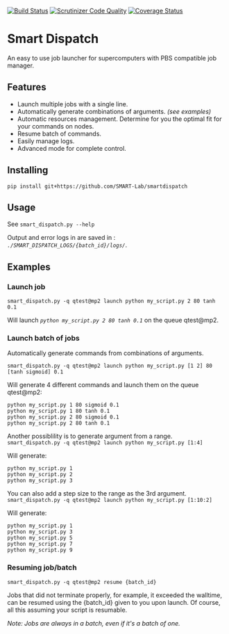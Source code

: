 [![Build Status](https://travis-ci.org/SMART-Lab/smartdispatch.png)](https://travis-ci.org/SMART-Lab/smartdispatch)
[![Scrutinizer Code Quality](https://scrutinizer-ci.com/g/SMART-Lab/smartdispatch/badges/quality-score.png?b=master)](https://scrutinizer-ci.com/g/SMART-Lab/smartdispatch/?branch=master)
[![Coverage Status](https://coveralls.io/repos/SMART-Lab/smartdispatch/badge.png)](https://coveralls.io/r/SMART-Lab/smartdispatch)
# Smart Dispatch
An easy to use job launcher for supercomputers with PBS compatible job manager.


## Features
- Launch multiple jobs with a single line.
- Automatically generate combinations of arguments. *(see examples)*
- Automatic resources management. Determine for you the optimal fit for your commands on nodes.
- Resume batch of commands.
- Easily manage logs.
- Advanced mode for complete control.


## Installing
`pip install git+https://github.com/SMART-Lab/smartdispatch`


## Usage
See `smart_dispatch.py --help`

Output and error logs in are saved in : *`./SMART_DISPATCH_LOGS/{batch_id}/logs/`*.


## Examples
### Launch job
`smart_dispatch.py -q qtest@mp2 launch python my_script.py 2 80 tanh 0.1`

Will launch *`python my_script.py 2 80 tanh 0.1`* on the queue qtest@mp2.

### Launch batch of jobs
Automatically generate commands from combinations of arguments.

`smart_dispatch.py -q qtest@mp2 launch python my_script.py [1 2] 80 [tanh sigmoid] 0.1`

Will generate 4 different commands and launch them on the queue qtest@mp2:
```
python my_script.py 1 80 sigmoid 0.1
python my_script.py 1 80 tanh 0.1
python my_script.py 2 80 sigmoid 0.1
python my_script.py 2 80 tanh 0.1
```

Another possiblility is to generate argument from a range.
``smart_dispatch.py -q qtest@mp2 launch python my_script.py [1:4]``

Will generate:
```
python my_script.py 1
python my_script.py 2
python my_script.py 3
```

You can also add a step size to the range as the 3rd argument.
``smart_dispatch.py -q qtest@mp2 launch python my_script.py [1:10:2]``

Will generate:
```
python my_script.py 1
python my_script.py 3
python my_script.py 5
python my_script.py 7
python my_script.py 9

```

### Resuming job/batch
`smart_dispatch.py -q qtest@mp2 resume {batch_id}`

Jobs that did not terminate properly, for example, it exceeded the walltime, can be resumed using the {batch_id} given to you upon launch. Of course, all this assuming your script is resumable.

*Note: Jobs are always in a batch, even if it's a batch of one.*
